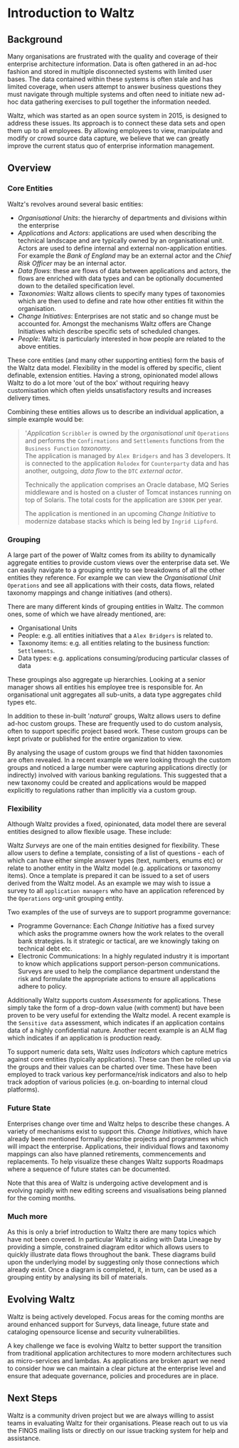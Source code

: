 # Introduction to Waltz


## Background

Many organisations are frustrated with the quality and coverage of their enterprise 
architecture information. Data is often gathered in an ad-hoc fashion and stored in multiple 
disconnected systems with limited user bases.  The data contained within these systems is often 
stale and has limited coverage, when users attempt to answer business questions they must 
navigate through multiple systems and often need to initiate new ad-hoc data gathering exercises 
to pull together the information needed.

Waltz, which was started as an open source system in 2015, is designed to address these issues.  Its 
approach is to connect these data sets and open them up to all employees.  By allowing employees to 
view, manipulate and modify or crowd source data capture, we believe that we can greatly improve the 
current status quo of enterprise information management.


## Overview

### Core Entities 

Waltz's revolves around several basic entities:

- _Organisational Units_:  the hierarchy of departments and divisions within the enterprise
- _Applications_ and _Actors_:  applications are used when describing the technical landscape and are 
    typically owned by an organisational unit.   Actors are used to define internal and external 
    non-application entities. For example the _Bank of England_ may be an external actor and the _Chief Risk
    Officer_ may be an internal actor. 
- _Data flows_:  these are flows of data between applications and actors, the flows are enriched with
    data types and can be optionally documented down to the detailed specification level.
- _Taxonomies_:  Waltz allows clients to specify many types of taxonomies which are then used to define and
    rate how other entities fit within the organisation.   
- _Change Initiatives_:  Enterprises are not static and so change must be accounted for.  Amongst the 
    mechanisms Waltz offers are Change Initiatives which describe specific sets of scheduled changes.
- _People_:  Waltz is particularly interested in how people are related to the above entities. 

These core entities (and many other supporting entities) form the basis of the Waltz data model.  Flexibility
in the model is offered by specific, client definable, extension entities.  Having a strong, opinionated model 
allows Waltz to do a lot more 'out of the box' without requiring heavy customisation which often yields 
unsatisfactory results and increases delivery times.

Combining these entities allows us to describe an individual application, a simple example would be:
 
> '_Application_ `Scribbler` is owned by the _organisational unit_ `Operations` and performs 
> the `Confirmations` and `Settlements` functions from the `Business Function` _taxonomy_.  
> The application is managed by `Alex Bridgers` and has 3 developers.  It is connected to
> the application `Rolodex` for `Counterparty` data and has another, outgoing, _data flow_ 
> to the `DTC` _external actor_.
>  
> Technically the application comprises an Oracle database, MQ Series middleware and is 
> hosted on a cluster of Tomcat instances running on top of Solaris.  The total costs 
> for the application are `$300K` per year.
>
> The application is mentioned in an upcoming _Change Initiative_ to modernize database stacks 
> which is being led by `Ingrid Lipford`. 


### Grouping

A large part of the power of Waltz comes from its ability to dynamically aggregate entities to provide
custom views over the enterprise data set.  We can easily navigate to a grouping entity to see
breakdowns of all the other entities they reference.  For example we can view the _Organisational Unit_
`Operations` and see all applications with their costs, data flows, related taxonomy mappings and change
initiatives (and others).

There are many different kinds of grouping entities in Waltz. The common ones, some of which we have already 
mentioned, are:  

- Organisational Units
- People: e.g. all entities initiatives that a `Alex Bridgers` is related to.
- Taxonomy items: e.g. all entities relating to the business function: `Settlements`. 
- Data types: e.g. applications consuming/producing particular classes of data

These groupings also aggregate up hierarchies.  Looking at a senior manager shows all entities his employee
tree is responsible for.  An organisational unit aggregates all sub-units, a data type aggregates child types etc.

In addition to these in-built '_natural_' groups, Waltz allows users to define ad-hoc custom groups.  These
are frequently used to do custom analysis, often to support specific project based work.  These custom groups
can be kept private or published for the entire organization to view.  

By analysing the usage of custom groups we find that hidden taxonomies are often revealed.  In a recent example
we were looking through the custom groups and noticed a large number were capturing applications directly (or 
indirectly) involved with various banking regulations.  This suggested that a new taxonomy could be created and 
applications would be mapped explicitly to regulations rather than implicitly via a custom group.  


### Flexibility

Although Waltz provides a fixed, opinionated, data model there are several entities designed to allow flexible 
usage. These include:  

Waltz _Surveys_ are one of the main entities designed for flexibility. These allow users to define a template, 
consisting of a list of questions - each of which can have either simple answer types (text, numbers, enums etc) or 
relate to another entity in the Waltz model (e.g. applications or taxonomy items).  Once a template is prepared it can 
be issued to a set of users derived from the Waltz model. As an example we may wish to issue a survey to all 
`application managers` who have an application referenced by the `Operations` org-unit grouping entity.

Two examples of the use of surveys are to support programme governance:

- Programme Governance: Each _Change Initiative_ has a fixed survey which asks the programme owners how the work 
  relates to the overall bank strategies. Is it strategic or tactical, are we knowingly taking on technical debt etc.
- Electronic Communications: In a highly regulated industry it is important to know which applications support 
  person-person communications.  Surveys are used to help the compliance department understand the risk and formulate
  the appropriate actions to ensure all applications adhere to policy.  
  
Additionally Waltz supports custom _Assessments_ for applications.  These simply take the form of a drop-down 
value (with comment) but have been proven to be very useful for extending the Waltz model.  A recent example
is the `Sensitive data` assessment, which indicates if an application contains data of a highly confidential 
nature.  Another recent example is an ALM flag which indicates if an application is production ready. 

To support numeric data sets, Waltz uses _Indicators_ which capture metrics against core entities (typically 
applications). These can then be rolled up via the groups and their values can be charted over time.  These
have been employed to track various key performance/risk indicators and also to help track adoption of various
policies (e.g. on-boarding to internal cloud platforms).


### Future State

Enterprises change over time and Waltz helps to describe these changes.  A variety of mechanisms exist to support 
this.  _Change Initiatives_, which have already been mentioned formally describe projects and programmes which will
impact the enterprise.  Applications, their individual flows and taxonomy mappings can also have planned retirements,
commencements and replacements.   To help visualize these changes Waltz supports Roadmaps where a sequence of future
states can be documented.  

Note that this area of Waltz is undergoing active development and is evolving rapidly with new editing screens and 
visualisations being planned for the coming months.

### Much more

As this is only a brief introduction to Waltz there are many topics which have not been covered.  In particular 
Waltz is aiding with Data Lineage by providing a simple, constrained diagram editor which allows users to quickly
illustrate data flows throughout the bank.  These diagrams build upon the underlying model by suggesting only those
connections which already exist.  Once a diagram is completed, it, in turn, can be used as a grouping entity by 
analysing its bill of materials.


## Evolving Waltz

Waltz is being actively developed.  Focus areas for the coming months are around enhanced support for Surveys, 
data lineage, future state and cataloging opensource license and security vulnerabilities.

A key challenge we face is evolving Waltz to better support the transition from traditional application architectures
to more modern architectures such as micro-services and lambdas.  As applications are broken apart we need to 
consider how we can maintain a clear picture at the enterprise level and ensure that adequate governance, policies 
and procedures are in place.


## Next Steps

Waltz is a community driven project but we are always willing to assist teams in evaluating Waltz for their
organisations.  Please reach out to us via the FINOS mailing lists or directly on our issue tracking system for
help and assistance.

